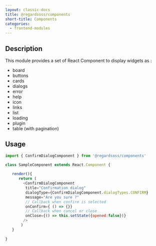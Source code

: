 ```yaml
---
layout: classic-docs
title: @regardsoss/components
short-title: Components
categories:
  - frontend-modules
---
```


## Description

This module provides a set of React Component to display widgets as :
 - board
 - buttons
 - cards
 - dialogs
 - error
 - help
 - icon
 - links
 - list
 - loading
 - plugin
 - table (with pagination)
 
## Usage

```js
import { ConfirmDialogComponent } from '@regardsoss/components'

class SampleComponent extends React.Component {
   
   render(){
      return (
        <ConfirmDialogComponent
         title="Confirmation dialog"
         dialogType={ConfirmDialogComponent.dialogTypes.CONFIRM}
         message="Are you sure ?"
         // Callback when confirm is selected
         onConfirm={ () => {}}
         // Callback when cancel or close
         onClose={() => this.setState({opened:false})}
        />
       )
   }
   
}

```